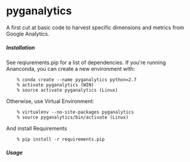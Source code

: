 # pyganalytics 

A first cut at basic code to harvest specific dimensions 
and metrics from Google Analytics.

##### Installation

See reqiurements.pip for a list of dependencies. If you're running 
Ananconda, you can create a new environment with:

		% conda create --name pyganalytics python=2.7
		% activate pyganalytics (WIN)
		% source activate pyganalytics (Linux)

Otherwise, use Virtual Environment:

		% virtualenv --no-site-packages pyganalytics
		% source pyganalytics/bin/activate (Linux)

And install Requirements

		% pip install -r requirements.pip

##### Usage



